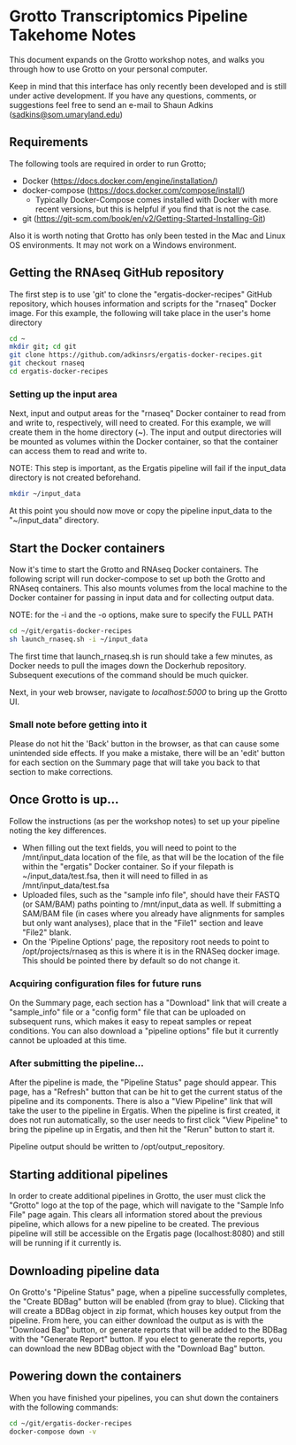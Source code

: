 # Grotto Transcriptomics Pipeline Takehome Notes

This document expands on the Grotto workshop notes, and walks you through how to use Grotto on your personal computer.  

Keep in mind that this interface has only recently been developed and is still under active development.  If you have any questions, comments, or suggestions feel free to send an e-mail to Shaun Adkins (sadkins@som.umaryland.edu)

## Requirements

The following tools are required in order to run Grotto;

* Docker (https://docs.docker.com/engine/installation/)
* docker-compose (https://docs.docker.com/compose/install/)
  * Typically Docker-Compose comes installed with Docker with more recent versions, but this is helpful if you find that is not the case.
* git (https://git-scm.com/book/en/v2/Getting-Started-Installing-Git)

Also it is worth noting that Grotto has only been tested in the Mac and Linux OS environments.  It may not work on a Windows environment.

## Getting the RNAseq GitHub repository

The first step is to use 'git' to clone the "ergatis-docker-recipes" GitHub repository, which houses information and scripts for the "rnaseq" Docker image.  For this example, the following will take place in the user's home directory

```bash
cd ~
mkdir git; cd git
git clone https://github.com/adkinsrs/ergatis-docker-recipes.git
git checkout rnaseq
cd ergatis-docker-recipes
```

### Setting up the input area

Next, input and output areas for the "rnaseq" Docker container to read from and write to, respectively, will need to created.  For this example, we will create them in the home directory (~). The input and output directories will be mounted as volumes within the Docker container, so that the container can access them to read and write to.

NOTE:  This step is important, as the Ergatis pipeline will fail if the input_data directory is not created beforehand.

```bash
mkdir ~/input_data
```

At this point you should now move or copy the pipeline input_data to the "~/input_data" directory.

## Start the Docker containers

Now it's time to start the Grotto and RNAseq Docker containers.  The following script will run docker-compose to set up both the Grotto and RNAseq containers.  This also mounts volumes from the local machine to the Docker container for passing in input data and for collecting output data.

NOTE: for the -i and the -o options, make sure to specify the FULL PATH

```bash
cd ~/git/ergatis-docker-recipes
sh launch_rnaseq.sh -i ~/input_data
```

The first time that launch_rnaseq.sh is run should take a few minutes, as Docker needs to pull the images down the Dockerhub repository.  Subsequent executions of the command should be much quicker.

Next, in your web browser, navigate to *localhost:5000* to bring up the Grotto UI.  

### Small note before getting into it

Please do not hit the 'Back' button in the browser, as that can cause some unintended side effects.  If you make a mistake, there will be an 'edit' button for each section on the Summary page that will take you back to that section to make corrections.

## Once Grotto is up...

Follow the instructions (as per the workshop notes) to set up your pipeline noting the key differences.

* When filling out the text fields, you will need to point to the /mnt/input_data location of the file, as that will be the location of the file within the "ergatis" Docker container.  So if your filepath is ~/input_data/test.fsa, then it will need to filled in as /mnt/input_data/test.fsa
* Uploaded files, such as the "sample info file", should have their FASTQ (or SAM/BAM) paths pointing to /mnt/input_data as well.  If submitting a SAM/BAM file (in cases where you already have alignments for samples but only want analyses), place that in the "File1" section and leave "File2" blank.
* On the 'Pipeline Options' page, the repository root needs to point to /opt/projects/rnaseq as this is where it is in the RNASeq docker image.  This should be pointed there by default so do not change it.

### Acquiring configuration files for future runs

On the Summary page, each section has a "Download" link that will create a "sample_info" file or a "config form" file that can be uploaded on subsequent runs, which makes it easy to repeat samples or repeat conditions.  You can also download a "pipeline options" file but it currently cannot be uploaded at this time.

### After submitting the pipeline...

After the pipeline is made, the "Pipeline Status" page should appear.  This page, has a "Refresh" button that can be hit to get the current status of the pipeline and its components.  There is also a "View Pipeline" link that will take the user to the pipeline in Ergatis.  When the pipeline is first created, it does not run automatically, so the user needs to first click "View Pipeline" to bring the pipeline up in Ergatis, and then hit the "Rerun" button to start it.

Pipeline output should be written to /opt/output_repository.

## Starting additional pipelines

In order to create additional pipelines in Grotto, the user must click the "Grotto" logo at the top of the page, which will navigate to the "Sample Info File" page again.  This clears all information stored about the previous pipeline, which allows for a new pipeline to be created.  The previous pipeline will still be accessible on the Ergatis page (localhost:8080) and still will be running if it currently is.

## Downloading pipeline data

On Grotto's "Pipeline Status" page, when a pipeline successfully completes, the "Create BDBag" button will be enabled (from gray to blue).  Clicking that will create a BDBag object in zip format, which houses key output from the pipeline.  From here, you can either download the output as is with the "Download Bag" button, or generate reports that will be added to the BDBag with the "Generate Report" button.  If you elect to generate the reports, you can download the new BDBag object with the "Download Bag" button.

## Powering down the containers

When you have finished your pipelines, you can shut down the containers with the following commands:

```bash
cd ~/git/ergatis-docker-recipes
docker-compose down -v
```